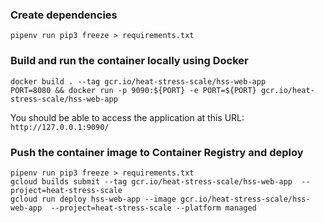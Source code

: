 ### Create dependencies
```
pipenv run pip3 freeze > requirements.txt
```

### Build and run the container locally using Docker
```
docker build . --tag gcr.io/heat-stress-scale/hss-web-app
PORT=8080 && docker run -p 9090:${PORT} -e PORT=${PORT} gcr.io/heat-stress-scale/hss-web-app
```
You should be able to access the application at this URL: `http://127.0.0.1:9090/`

### Push the container image to Container Registry and deploy
```
pipenv run pip3 freeze > requirements.txt
gcloud builds submit --tag gcr.io/heat-stress-scale/hss-web-app  --project=heat-stress-scale
gcloud run deploy hss-web-app --image gcr.io/heat-stress-scale/hss-web-app  --project=heat-stress-scale --platform managed
```

